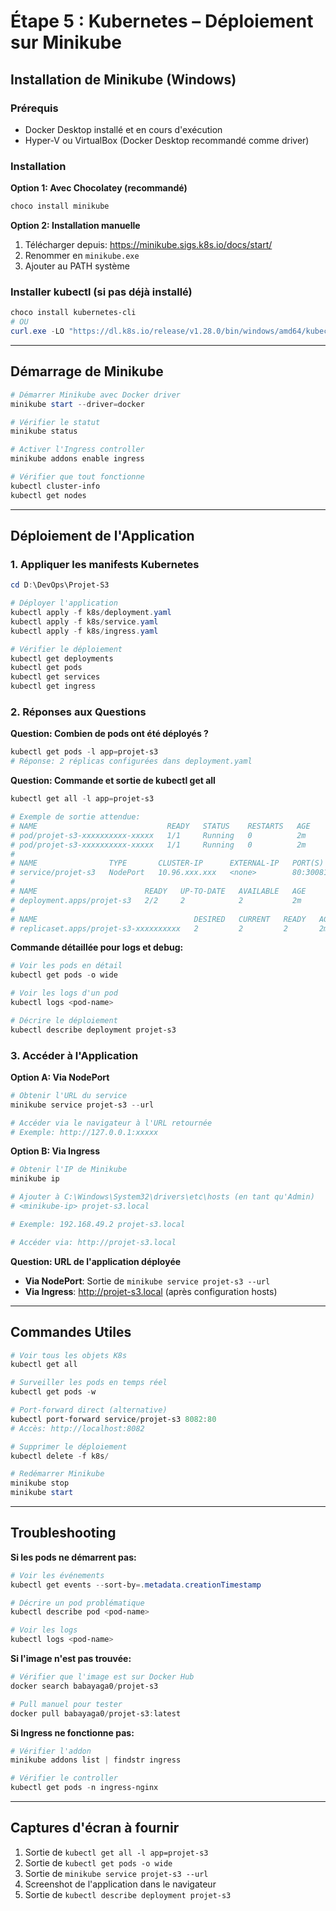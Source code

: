 # Étape 5 : Kubernetes – Déploiement sur Minikube

## Installation de Minikube (Windows)

### Prérequis
- Docker Desktop installé et en cours d'exécution
- Hyper-V ou VirtualBox (Docker Desktop recommandé comme driver)

### Installation

**Option 1: Avec Chocolatey (recommandé)**
```powershell
choco install minikube
```

**Option 2: Installation manuelle**
1. Télécharger depuis: https://minikube.sigs.k8s.io/docs/start/
2. Renommer en `minikube.exe`
3. Ajouter au PATH système

### Installer kubectl (si pas déjà installé)
```powershell
choco install kubernetes-cli
# OU
curl.exe -LO "https://dl.k8s.io/release/v1.28.0/bin/windows/amd64/kubectl.exe"
```

---

## Démarrage de Minikube

```powershell
# Démarrer Minikube avec Docker driver
minikube start --driver=docker

# Vérifier le statut
minikube status

# Activer l'Ingress controller
minikube addons enable ingress

# Vérifier que tout fonctionne
kubectl cluster-info
kubectl get nodes
```

---

## Déploiement de l'Application

### 1. Appliquer les manifests Kubernetes

```powershell
cd D:\DevOps\Projet-S3

# Déployer l'application
kubectl apply -f k8s/deployment.yaml
kubectl apply -f k8s/service.yaml
kubectl apply -f k8s/ingress.yaml

# Vérifier le déploiement
kubectl get deployments
kubectl get pods
kubectl get services
kubectl get ingress
```

### 2. Réponses aux Questions

**Question: Combien de pods ont été déployés ?**
```powershell
kubectl get pods -l app=projet-s3
# Réponse: 2 réplicas configurées dans deployment.yaml
```

**Question: Commande et sortie de kubectl get all**
```powershell
kubectl get all -l app=projet-s3

# Exemple de sortie attendue:
# NAME                             READY   STATUS    RESTARTS   AGE
# pod/projet-s3-xxxxxxxxxx-xxxxx   1/1     Running   0          2m
# pod/projet-s3-xxxxxxxxxx-xxxxx   1/1     Running   0          2m
#
# NAME                TYPE       CLUSTER-IP      EXTERNAL-IP   PORT(S)        AGE
# service/projet-s3   NodePort   10.96.xxx.xxx   <none>        80:30081/TCP   2m
#
# NAME                        READY   UP-TO-DATE   AVAILABLE   AGE
# deployment.apps/projet-s3   2/2     2            2           2m
#
# NAME                                   DESIRED   CURRENT   READY   AGE
# replicaset.apps/projet-s3-xxxxxxxxxx   2         2         2       2m
```

**Commande détaillée pour logs et debug:**
```powershell
# Voir les pods en détail
kubectl get pods -o wide

# Voir les logs d'un pod
kubectl logs <pod-name>

# Décrire le déploiement
kubectl describe deployment projet-s3
```

### 3. Accéder à l'Application

**Option A: Via NodePort**
```powershell
# Obtenir l'URL du service
minikube service projet-s3 --url

# Accéder via le navigateur à l'URL retournée
# Exemple: http://127.0.0.1:xxxxx
```

**Option B: Via Ingress**
```powershell
# Obtenir l'IP de Minikube
minikube ip

# Ajouter à C:\Windows\System32\drivers\etc\hosts (en tant qu'Admin)
# <minikube-ip> projet-s3.local

# Exemple: 192.168.49.2 projet-s3.local

# Accéder via: http://projet-s3.local
```

**Question: URL de l'application déployée**
- **Via NodePort**: Sortie de `minikube service projet-s3 --url`
- **Via Ingress**: http://projet-s3.local (après configuration hosts)

---

## Commandes Utiles

```powershell
# Voir tous les objets K8s
kubectl get all

# Surveiller les pods en temps réel
kubectl get pods -w

# Port-forward direct (alternative)
kubectl port-forward service/projet-s3 8082:80
# Accès: http://localhost:8082

# Supprimer le déploiement
kubectl delete -f k8s/

# Redémarrer Minikube
minikube stop
minikube start
```

---

## Troubleshooting

**Si les pods ne démarrent pas:**
```powershell
# Voir les événements
kubectl get events --sort-by=.metadata.creationTimestamp

# Décrire un pod problématique
kubectl describe pod <pod-name>

# Voir les logs
kubectl logs <pod-name>
```

**Si l'image n'est pas trouvée:**
```powershell
# Vérifier que l'image est sur Docker Hub
docker search babayaga0/projet-s3

# Pull manuel pour tester
docker pull babayaga0/projet-s3:latest
```

**Si Ingress ne fonctionne pas:**
```powershell
# Vérifier l'addon
minikube addons list | findstr ingress

# Vérifier le controller
kubectl get pods -n ingress-nginx
```

---

## Captures d'écran à fournir

1. Sortie de `kubectl get all -l app=projet-s3`
2. Sortie de `kubectl get pods -o wide`
3. Sortie de `minikube service projet-s3 --url`
4. Screenshot de l'application dans le navigateur
5. Sortie de `kubectl describe deployment projet-s3`

